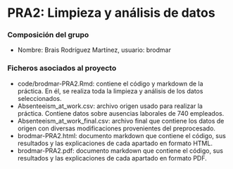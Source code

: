 # PRA2: Limpieza y análisis de datos
### Composición del grupo
* Nombre: Brais Rodríguez Martínez, usuario: brodmar
### Ficheros asociados al proyecto
* code/brodmar-PRA2.Rmd: contiene el código y markdown de la práctica. En él, se realiza toda la limpieza y análisis de los datos seleccionados.
* Absenteeism_at_work.csv: archivo origen usado para realizar la práctica. Contiene datos sobre ausencias laborales de 740 empleados.
* Absenteeism_at_work_final.csv: archivo final que contiene los datos de origen con diversas modificaciones provenientes del preprocesado.
* brodmar-PRA2.html: documento markdown que contiene el código, sus resultados y las explicaciones de cada apartado en formato HTML.
* brodmar-PRA2.pdf: documento markdown que contiene el código, sus resultados y las explicaciones de cada apartado en formato PDF.
